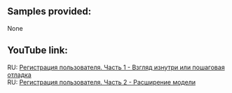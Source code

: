## Samples provided:
None

## YouTube link:
RU: [Регистрация пользователя. Часть 1 - Взгляд изнутри или пошаговая отладка](https://youtu.be/CMJ6Mb9ATHw)  
RU: [Регистрация пользователя. Часть 2 - Расширение модели](https://youtu.be/fHrvbQmxoDw)
